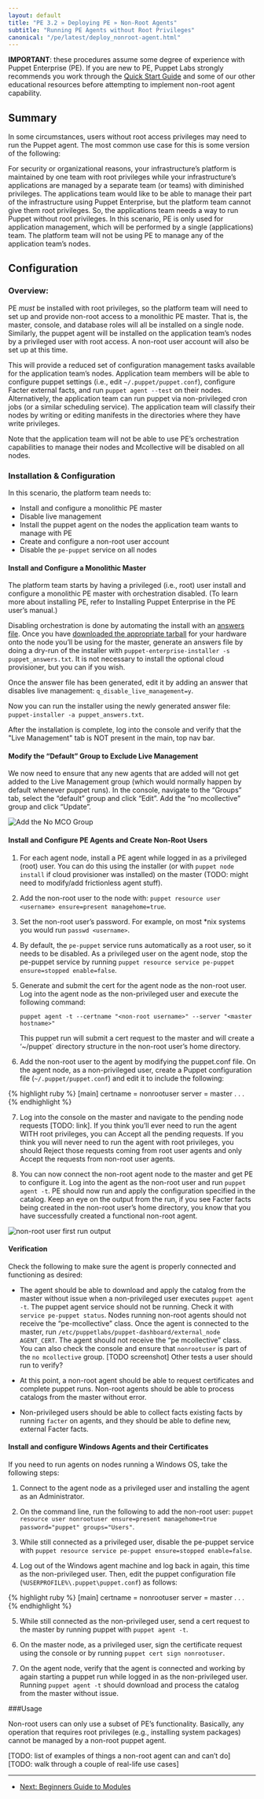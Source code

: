 ```yaml
---
layout: default
title: "PE 3.2 » Deploying PE » Non-Root Agents"
subtitle: "Running PE Agents without Root Privileges"
canonical: "/pe/latest/deploy_nonroot-agent.html"
---
```



**IMPORTANT**: these procedures assume some degree of experience with Puppet Enterprise (PE). If you are new to PE, Puppet Labs strongly recommends you work through the [Quick Start Guide](./quick_start.html) and some of our other educational resources before attempting to implement non-root agent capability.

Summary
------
 
In some circumstances, users without root access privileges may need to run the Puppet agent. The most common use case for this is some version of the following: 

For security or organizational reasons, your infrastructure’s platform is maintained by one team with root privileges while your infrastructure’s applications are managed by a separate team (or teams) with diminished privileges. The applications team would like to be able to manage their part of the infrastructure using Puppet Enterprise, but the platform team cannot give them root privileges. So, the applications team needs a way to run Puppet without root privileges. In this scenario, PE is only used for application management, which will be performed by a single (applications) team. The platform team will not be using PE to manage any of the application team’s nodes.

Configuration
------

### Overview:

PE *must* be installed with root privileges, so the platform team will need to set up and provide non-root access to a monolithic PE master. That is, the master, console, and database roles will all be installed on a single node. Similarly, the puppet agent will be installed on the application team’s nodes by a privileged user with root access. A non-root user account will also be set up at this time.
 
This will provide a reduced set of configuration management tasks available for the application team’s nodes. Application team members will be able to configure puppet settings (i.e., edit `~/.puppet/puppet.conf`), configure Facter external facts, and run `puppet agent --test` on their nodes. Alternatively, the application team can run puppet via non-privileged cron jobs (or a similar scheduling service). The application team will classify their nodes by writing or editing manifests in the directories where they have write privileges.

Note that the application team will not be able to use PE’s orchestration capabilities to manage their nodes and Mcollective will be disabled on all nodes. 

### Installation & Configuration

In this scenario, the platform team needs to:

   * Install and configure a monolithic PE master
   * Disable live management
   * Install the puppet agent on the nodes the application team wants to manage with PE
   * Create and configure a non-root user account
   * Disable the `pe-puppet` service on all nodes

#### Install and Configure a Monolithic Master

The platform team starts by having a privileged (i.e., root) user install and configure a monolithic PE master with orchestration disabled. (To learn more about installing PE, refer to Installing Puppet Enterprise in the PE user’s manual.)

Disabling orchestration is done by automating the install with an [answers file](../pe/latest/install_automated.html). Once you have [downloaded the appropriate tarball](http://info.puppetlabs.com/download-pe.html) for your hardware onto the node you’ll be using for the master, generate an answers file by doing a dry-run of the installer with `puppet-enterprise-installer -s puppet_answers.txt`.  It is not necessary to install the optional cloud provisioner, but you can if you wish.

Once the answer file has been generated, edit it by adding an answer that disables live management: `q_disable_live_management=y`.

Now you can run the installer using the newly generated answer file: `puppet-installer -a puppet_answers.txt`. 

After the installation is complete, log into the console and verify that the "Live Management" tab is NOT present in the main, top nav bar.

#### Modify the “Default” Group to Exclude Live Management

We now need to ensure that any new agents that are added will not get added to the Live Management group (which would normally happen by default whenever puppet runs). 
In the console, navigate to the “Groups” tab, select the “default” group and click “Edit”.
Add the “no mcollective” group and click “Update”.

![Add the No MCO Group][add_no_mco_group]

#### Install and Configure PE Agents and Create Non-Root Users

1. For each agent node, install a PE agent while logged in as a privileged (root) user. You can do this using the installer (or with `puppet node install` if cloud provisioner was installed) on the master (TODO: might need to modify/add frictionless agent stuff).

2. Add the non-root user to the node with: `puppet resource user <username> ensure=present managehome=true`.

3. Set the non-root user’s password. For example, on most *nix systems you would run `passwd <username>`.

4. By default, the `pe-puppet` service runs automatically as a root user, so it needs to be disabled. As a privileged user on the agent node, stop the pe-puppet service by running `puppet resource service pe-puppet ensure=stopped enable=false`.

5. Generate and submit the cert for the agent node as the non-root user.  Log into the agent node as the non-privileged user and execute the following command: 

    `puppet agent -t --certname "<non-root username>" --server "<master hostname>"`

    This puppet run will submit a cert request to the master and will create a ‘~/puppet` directory structure in the non-root user’s home directory.

6. Add the non-root user to the agent by modifying the puppet.conf file. On the agent node, as a non-privileged user, create a Puppet configuration file (`~/.puppet/puppet.conf`) and edit it to include  the following:

{% highlight ruby %}
    [main]
    certname = nonrootuser
    server = master
     .
     .
     .
{% endhighlight %}     

7. Log into the console on the master and navigate to the pending node requests [TODO: link]. If you think you’ll ever need to run the agent WITH root privileges, you can Accept all the pending requests. If you think you will never need to run the agent with root privileges, you should Reject those requests coming from root user agents and only Accept the requests from non-root user agents.

8. You can now connect the non-root agent node to the master and get PE to configure it. Log into the agent as the non-root user and run `puppet agent -t`. PE should now run and apply the configuration specified in the catalog. Keep an eye on the output from the run, if you see Facter facts being created in the non-root user’s home directory, you know that you have successfully created a functional non-root agent. 

![non-root user first run output][nonrootuser_first_run]

#### Verification
Check the following to make sure the agent is properly connected and functioning as desired:

- The agent should be able to download and apply the catalog from the master without issue when a non-privileged user executes `puppet agent -t`.
The puppet agent service should not be running. Check it with `service pe-puppet status`.
Nodes running non-root agents should not receive the “pe-mcollective” class. Once the agent is connected to the master, run `/etc/puppetlabs/puppet-dashboard/external_node AGENT_CERT`. The agent should not receive the “pe mcollective” class. You can also check the console and ensure that `nonrootuser` is part of the `no mcollective` group. [TODO screenshot]
Other tests a user should run to verify?

- At this point, a non-root agent should be able to request certificates and complete puppet runs. Non-root agents should be able to process catalogs from the master without error. 

- Non-privileged users should be able to collect facts existing facts by running `facter` on agents, and they should be able to define new, external Facter facts.

#### Install and configure Windows Agents and their Certificates

If you need to run agents on nodes running a Windows OS, take the following steps:

1. Connect to the agent node as a privileged user and installing the agent as an Administrator. 

2. On the command line, run the following to add the non-root user: `puppet resource user nonrootuser ensure=present managehome=true password="puppet" groups="Users"`.

3. While still connected as a privileged user, disable the pe-puppet service with `puppet resource service pe-puppet ensure=stopped enable=false`.

4. Log out of the Windows agent machine and log back in again, this time as the non-privileged user. Then, edit the puppet configuration file (`%USERPROFILE%\.puppet\puppet.conf`) as follows:

{% highlight ruby %}
    [main]
    certname = nonrootuser
    server = master
    .
    .
    .
{% endhighlight %}

5. While still connected as the non-privileged user, send a cert request to the master by running puppet with `puppet agent -t`. 

6. On the master node, as a privileged user, sign the certificate request using the console or by running `puppet cert sign nonrootuser`. 

7. On the agent node, verify that the agent is connected and working by again starting a puppet run while logged in as the non-privileged user. Running `puppet agent -t` should download and process the catalog from the master without issue.

###Usage

Non-root users can only use a subset of PE’s functionality. Basically, any operation that requires root privileges (e.g., installing system packages) cannot be managed by a non-root puppet agent.

[TODO: list of examples of things a non-root agent can and can’t do]
[TODO: walk through a couple of real-life use cases]


[add_no_mco_group]: ./images/console/add_no_mco_group.png
[nonrootuser_first_run]: ./images/console/nonrootuser_first_run.png

* * *

- [Next: Beginners Guide to Modules](../guides/module_guides/bgtm.html)
